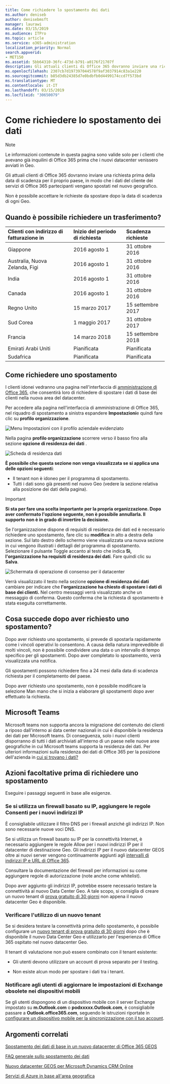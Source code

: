```yaml
---
title: Come richiedere lo spostamento dei dati
ms.author: deniseb
author: denisebmsft
manager: laurawi
ms.date: 03/15/2019
ms.audience: ITPro
ms.topic: article
ms.service: o365-administration
localization_priority: Normal
search.appverid:
- MET150
ms.assetid: 5bb64310-36fc-473d-b791-a0176f21707f
description: Gli attuali clienti di Office 365 dovranno inviare una richiesta prima della data di scadenza per il proprio paese, in modo che i dati del cliente dei servizi di Office 365 partecipanti vengano spostati nel nuovo geografico.
ms.openlocfilehash: 2307cb7d197397044578f9af3037914c83a1e220
ms.sourcegitcommit: b85d3db24385d7e0bdbfb0d4499174ccd7f573bd
ms.translationtype: MT
ms.contentlocale: it-IT
ms.lasthandoff: 03/15/2019
ms.locfileid: "30650079"
---
```

# <a name="how-to-request-your-data-move"></a>Come richiedere lo spostamento dei dati

> [!NOTE]
> Le informazioni contenute in questa pagina sono valide solo per i clienti che avevano già inquilini di Office 365 prima che i nuovi datacenter venissero avviati in Geo. 
  
Gli attuali clienti di Office 365 dovranno inviare una richiesta prima della data di scadenza per il proprio paese, in modo che i dati del cliente dei servizi di Office 365 partecipanti vengano spostati nel nuovo geografico. 
  
Non è possibile accettare le richieste da spostare dopo la data di scadenza di ogni Geo. 
  
## <a name="when-can-i-request-a-move"></a>Quando è possibile richiedere un trasferimento?

|**Clienti con indirizzo di fatturazione in**|**Inizio del periodo di richiesta**|**Scadenza richieste**|
|:-----|:-----|:-----|
|Giappone  <br/> |2016 agosto 1  <br/> |31 ottobre 2016  <br/> |
|Australia, Nuova Zelanda, Figi  <br/> |2016 agosto 1  <br/> |31 ottobre 2016  <br/> |
|India  <br/> |2016 agosto 1  <br/> |31 ottobre 2016  <br/> |
|Canada  <br/> |2016 agosto 1  <br/> |31 ottobre 2016  <br/> |
|Regno Unito  <br/> |15 marzo 2017  <br/> |15 settembre 2017  <br/> |
|Sud Corea  <br/> |1 maggio 2017  <br/> |31 ottobre 2017  <br/> |
|Francia  <br/> |14 marzo 2018  <br/> |15 settembre 2018  <br/> |
|Emirati Arabi Uniti  <br/> |Pianificata  <br/> |Pianificata  <br/> |
|Sudafrica  <br/> |Pianificata  <br/> |Pianificata  <br/> |
   
## <a name="how-to-request-a-move"></a>Come richiedere uno spostamento

I clienti idonei vedranno una pagina nell'interfaccia di [amministrazione di Office 365](https://aka.ms/365admin), che consentirà loro di richiedere di spostare i dati di base dei clienti nella nuova area del datacenter.  
  
Per accedere alla pagina nell'interfaccia di amministrazione di Office 365, nel riquadro di spostamento a sinistra espandere **Impostazioni**e quindi fare clic su **profilo organizzazione**.
  
![Menu Impostazioni con il profilo aziendale evidenziato](media/22799fac-32b4-4f79-ae60-3f6ffb7cfbd7.png)
  
Nella pagina **profilo organizzazione** scorrere verso il basso fino alla sezione **opzione di residenza dei dati** . 
  
![Scheda di residenza dati](media/fdb02cd0-825d-4d9e-bb35-6f806282884f.png)
  
**È possibile che questa sezione non venga visualizzata se si applica una delle opzioni seguenti**:
- Il tenant non è idoneo per il programma di spostamento. 
- Tutti i dati sono già presenti nel nuovo Geo (vedere la sezione relativa alla posizione dei dati della pagina). 
  
> [!IMPORTANT]
> **Si sta per fare una scelta importante per la propria organizzazione. Dopo aver confermato l'opzione seguente, non è possibile annullarla. Il supporto non è in grado di invertire la decisione.**
  
Se l'organizzazione dispone di requisiti di residenza dei dati ed è necessario richiedere uno spostamento, fare clic su **modifica** in alto a destra della sezione. Sul lato destro dello schermo viene visualizzata una nuova sezione in cui vengono illustrati i dettagli del programma di spostamento. Selezionare il pulsante Toggle accanto al testo che indica **Sì, l'organizzazione ha requisiti di residenza dei dati**. Fare quindi clic su **Salva**.
  
![Schermata di operazione di consenso per il datacenter](media/f97ab8d2-b0e1-49bf-9d6b-bf75f3081233.png)
  
Verrà visualizzato il testo nella sezione **opzione di residenza dei dati** cambiare per indicare che **l'organizzazione ha chiesto di spostare i dati di base dei clienti.** Nel centro messaggi verrà visualizzato anche un messaggio di conferma. Questo conferma che la richiesta di spostamento è stata eseguita correttamente. 


  
## <a name="what-happens-after-requesting-a-move"></a>Cosa succede dopo aver richiesto uno spostamento?

Dopo aver richiesto uno spostamento, si prevede di spostarla rapidamente come i vincoli operativi lo consentono. A causa della natura imprevedibile di molti vincoli, non è possibile condividere una data o un intervallo di tempo specifico per gli spostamenti. Dopo aver completato lo spostamento, verrà visualizzata una notifica.
  
Gli spostamenti possono richiedere fino a 24 mesi dalla data di scadenza richiesta per il completamento del paese.
  
Dopo aver richiesto uno spostamento, non è possibile modificare la selezione Man mano che si inizia a elaborare gli spostamenti dopo aver effettuato la richiesta.
  
## <a name="microsoft-teams"></a>Microsoft Teams

Microsoft teams non supporta ancora la migrazione del contenuto dei clienti a riposo dall'interno ai data center nazionali in cui è disponibile la residenza dei dati per Microsoft teams.  Di conseguenza, solo i nuovi clienti disporranno di tutti i dati archiviati all'interno di un paese nelle nuove aree geografiche in cui Microsoft teams supporta la residenza dei dati.  Per ulteriori informazioni sulla residenza dei dati di Office 365 per la posizione dell'azienda in [cui si trovano i dati?](https://products.office.com/where-is-your-data-located)   

## <a name="optional-actions-before-you-request-a-move"></a>Azioni facoltative prima di richiedere uno spostamento

Eseguire i passaggi seguenti in base alle esigenze.
  
### <a name="if-you-use-an-ip-based-firewall-add-allow-rules-for-the-new-ip-addresses"></a>Se si utilizza un firewall basato su IP, aggiungere le regole Consenti per i nuovi indirizzi IP

È consigliabile utilizzare il filtro DNS per i firewall anziché gli indirizzi IP. Non sono necessarie nuove voci DNS.
  
Se si utilizza un firewall basato su IP per la connettività Internet, è necessario aggiungere le regole Allow per i nuovi indirizzi IP per il datacenter di destinazione Geo. Gli indirizzi IP per il nuovo datacenter GEOS oltre ai nuovi server vengono continuamente aggiunti agli [intervalli di indirizzi IP e URL di Office 365](https://go.microsoft.com/fwlink/p/?LinkId=229631).
  
Consultare la documentazione del firewall per informazioni su come aggiungere regole di autorizzazione (note anche come whitelist).
  
Dopo aver aggiunto gli indirizzi IP, potrebbe essere necessario testare la connettività al nuovo Data Center Geo. A tale scopo, si consiglia di creare un nuovo tenant di [prova gratuito di 30 giorni](https://go.microsoft.com/fwlink/?LinkId=522463) non appena il nuovo datacenter Geo è disponibile. 
  
### <a name="test-using-a-new-tenant"></a>Verificare l'utilizzo di un nuovo tenant

Se si desidera testare la connettività prima dello spostamento, è possibile configurare un [nuovo tenant di prova gratuito di 30 giorni](https://go.microsoft.com/fwlink/?LinkId=522463) dopo che è disponibile il nuovo Data Center Geo e utilizzarlo per l'esperienza di Office 365 ospitato nel nuovo datacenter Geo. 
  
Il tenant di valutazione non può essere combinato con il tenant esistente:
  
- Gli utenti devono utilizzare un account di prova separato per il testing.
    
- Non esiste alcun modo per spostare i dati tra i tenant.
    
### <a name="notify-users-to-update-out-of-date-exchange-settings-on-mobile-devices"></a>Notificare agli utenti di aggiornare le impostazioni di Exchange obsolete nei dispositivi mobili

Se gli utenti dispongono di un dispositivo mobile con il server Exchange impostato su **m.Outlook.com** o **podxxxxx.Outlook.com**, è consigliabile passare a **Outlook.office365.com**, seguendo le istruzioni riportate in [configurare un dispositivo mobile per la sincronizzazione con il tuo account](https://support.office.com/article/c9139caf-01ab-41a0-827c-3c06ee569ed3).

## <a name="related-topics"></a>Argomenti correlati

[Spostamento dei dati di base in un nuovo datacenter di Office 365 GEOS](moving-data-to-new-datacenter-geos.md)

[FAQ generale sullo spostamento dei dati](data-move-faq.md)

[Nuovo datacenter GEOS per Microsoft Dynamics CRM Online](https://go.microsoft.com/fwlink/p/?Linkid=615924)
  
[Servizi di Azure in base all'area geografica](https://azure.microsoft.com/en-us/regions/)
  

